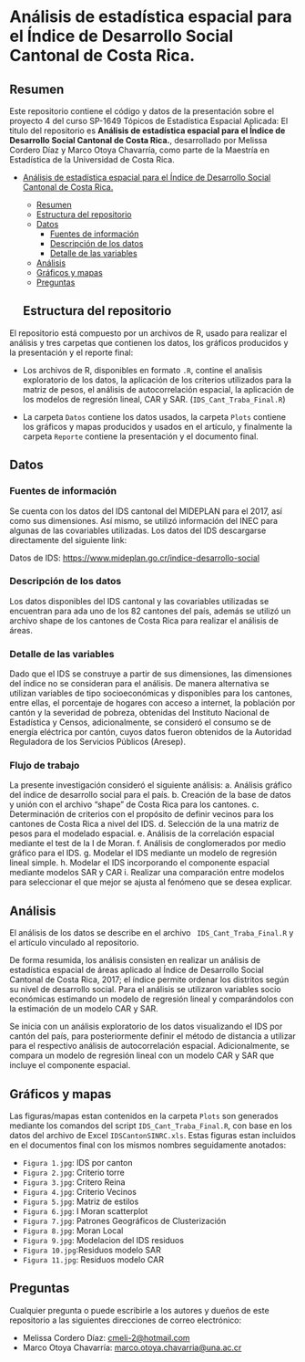 # Análisis de estadística espacial para el Índice de Desarrollo Social Cantonal de Costa Rica.

## Resumen
Este repositorio contiene el código y datos de la presentación sobre el proyecto 4 del curso SP-1649 Tópicos de Estadística Espacial Aplicada: El titulo del repositorio es **Análisis de estadística espacial para el Índice de Desarrollo Social Cantonal de Costa Rica.**, desarrollado por Melissa Cordero Díaz y Marco Otoya Chavarría, como parte de la Maestría en Estadística de la Universidad de Costa Rica.


- [Análisis de estadística espacial para el Índice de Desarrollo Social Cantonal de Costa Rica.](#Análisis-de-estadística-espacial-para-el-Índice-de-Desarrollo-Social-Cantonal-de-Costa-Rica.)
  - [Resumen](#resumen)
  - [Estructura del repositorio](#estructura-del-repositorio)
  - [Datos](#datos)
    - [Fuentes de información](#fuentes-de-información)
    - [Descripción de los datos](#descripción-de-los-datos)
    - [Detalle de las variables](#detalle-de-las-variables)
  - [Análisis](#análisis)
  - [Gráficos y mapas](#gráficos-y-mapas)
  - [Preguntas](#preguntas)
  
  ## Estructura del repositorio

El repositorio está compuesto por un archivos de R, usado para realizar el análisis y tres carpetas que contienen los datos, los gráficos producidos y la presentación y el reporte final:

- Los archivos de R, disponibles en formato `.R`, contine el analisis exploratorio de los datos, la aplicación de los criterios utilizados para la matriz de pesos, el análisis de autocorrelación espacial, la aplicación de los modelos de regresión lineal, CAR y SAR. (`IDS_Cant_Traba_Final.R`)

- La carpeta `Datos` contiene los datos usados, la carpeta `Plots` contiene los gráficos y mapas producidos y usados en el artículo, y finalmente la carpeta `Reporte` contiene la presentación y el documento final.

## Datos

### Fuentes de información

Se cuenta con los datos del IDS cantonal del MIDEPLAN para el 2017, así como sus dimensiones. Así mismo, se utilizó información del INEC para algunas de las covariables utilizadas. Los datos del IDS descargarse directamente del siguiente link:

Datos de IDS: https://www.mideplan.go.cr/indice-desarrollo-social

### Descripción de los datos

Los datos disponibles del IDS cantonal y las covariables utilizadas se encuentran para ada uno de los 82 cantones del país, además se utilizó un archivo shape de los cantones de Costa Rica para realizar el análisis de áreas.

### Detalle de las variables

Dado que el IDS se construye a partir de sus dimensiones, las dimensiones del índice no se consideran para el análisis.  De manera alternativa se utilizan variables de tipo socioeconómicas y disponibles para los cantones, entre ellas, el porcentaje de hogares con acceso a internet, la población por cantón y la severidad de pobreza, obtenidas del Instituto Nacional de Estadística y Censos, adicionalmente, se consideró el consumo se de energía eléctrica por cantón, cuyos datos fueron obtenidos de la Autoridad Reguladora de los Servicios Públicos (Aresep).

### Flujo de trabajo
La presente investigación consideró el siguiente análisis:
a.	Análisis gráfico del índice de desarrollo social para el país.
b.	Creación de la base de datos y unión con el archivo “shape” de Costa Rica para los cantones.
c.	Determinación de criterios con el propósito de definir vecinos para los cantones de Costa Rica a nivel del IDS.
d.	Selección de la una matriz de pesos para el modelado espacial.
e.	Análisis de la correlación espacial mediante el test de la I de Moran.
f.	Análisis de conglomerados por medio gráfico para el IDS.
g.	Modelar el IDS mediante un modelo de regresión lineal simple.
h.	Modelar el IDS incorporando el componente espacial mediante modelos SAR y CAR
i.	 Realizar una comparación entre modelos para seleccionar el que mejor se ajusta al fenómeno que se desea explicar.


## Análisis

El análisis de los datos se describe en el archivo ` IDS_Cant_Traba_Final.R` y el artículo vinculado al repositorio.

De forma resumida, los análisis consisten en realizar un análisis de estadística espacial de áreas aplicado al Índice de Desarrollo Social Cantonal de Costa Rica, 2017; el índice permite ordenar los distritos según su nivel de desarrollo social. Para el análisis se utilizaron variables socio económicas estimando un modelo de regresión lineal y comparándolos con la estimación de un modelo CAR y SAR.

Se inicia con un análisis exploratorio de los datos visualizando el IDS por cantón del país, para posteriormente definir el método de distancia a utilizar para el respectivo análisis de autocorrelación espacial. Adicionalmente, se compara un modelo de regresión lineal con un modelo CAR y SAR que incluye el componente espacial.

## Gráficos y mapas

Las figuras/mapas estan contenidos en la carpeta `Plots` son generados mediante los comandos del script `IDS_Cant_Traba_Final.R`, con base en los datos del archivo de Excel `IDSCantonSINRC.xls`. Estas figuras estan incluidos en el documentos final con los mismos nombres seguidamente anotados:

- `Figura 1.jpg`: IDS por canton
- `Figura 2.jpg`: Criterio torre
- `Figura 3.jpg`: Critero Reina
- `Figura 4.jpg`: Criterio Vecinos
- `Figura 5.jpg`: Matriz de estilos
- `Figura 6.jpg`: I Moran scatterplot
- `Figura 7.jpg`: Patrones Geográficos de Clusterización
- `Figura 8.jpg`: Moran Local
- `Figura 9.jpg`: Modelacion del IDS residuos
- `Figura 10.jpg`:Residuos modelo SAR
- `Figura 11.jpg`: Residuos modelo CAR

## Preguntas

Cualquier pregunta o puede escribirle a los autores y dueños de este repositorio a las siguientes direcciones de correo electrónico:

- Melissa Cordero Díaz: cmeli-2@hotmail.com
- Marco Otoya Chavarría: marco.otoya.chavarria@una.ac.cr
